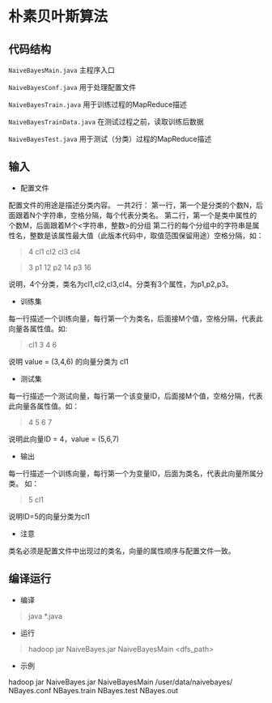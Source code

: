 # 朴素贝叶斯算法
## 代码结构
`NaiveBayesMain.java`      主程序入口

`NaiveBayesConf.java`      用于处理配置文件

`NaiveBayesTrain.java`     用于训练过程的MapReduce描述

`NaiveBayesTrainData.java` 在测试过程之前，读取训练后数据

`NaiveBayesTest.java`      用于测试（分类）过程的MapReduce描述

## 输入
* 配置文件

配置文件的用途是描述分类内容。 一共2行：
第一行，第一个是分类的个数N，后面跟着N个字符串，空格分隔，每个代表分类名。
第二行，第一个是类中属性的个数M，后面跟着M个<字符串，整数>的分组
第二行的每个分组中的字符串是属性名，整数是该属性最大值（此版本代码中，取值范围保留用途）空格分隔，如：

> 4 cl1 cl2 cl3 cl4

> 3 p1 12 p2 14 p3 16

说明，4个分类，类名为cl1,cl2,cl3,cl4。分类有3个属性，为p1,p2,p3。

* 训练集

每一行描述一个训练向量，每行第一个为类名，后面接M个值，空格分隔，代表此向量各属性值。如:

> cl1 3 4 6

说明 value = (3,4,6) 的向量分类为 cl1

* 测试集

每一行描述一个测试向量，每行第一个该变量ID，后面接M个值，空格分隔，代表此向量各属性值。如：

> 4 5 6 7

说明此向量ID = 4，value = (5,6,7)

* 输出

每一行描述一个训练向量，每行第一个为变量ID，后面为类名，代表此向量所属分类。 如：

> 5 cl1  

说明ID=5的向量分类为cl1

* 注意

类名必须是配置文件中出现过的类名，向量的属性顺序与配置文件一致。

## 编译运行
* 编译

> java *.java
* 运行

> hadoop jar NaiveBayes.jar NaiveBayesMain <dfs_path> <conf> <train> <test> <out> 
* 示例
  
hadoop jar NaiveBayes.jar NaiveBayesMain /user/data/naivebayes/ NBayes.conf NBayes.train NBayes.test NBayes.out














